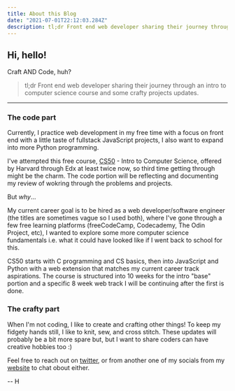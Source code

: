 ```yaml
---
title: About this Blog
date: "2021-07-01T22:12:03.284Z"
description: tl;dr Front end web developer sharing their journey through an intro to computer science course and some crafty projects updates.
---
```


## Hi, hello!

Craft AND Code, huh? 

> tl;dr Front end web developer sharing their journey through an intro to computer science course and some crafty projects updates. 

--------------

### **The code part** 

Currently, I practice web development in my free time with a focus on front end with a little taste of fullstack JavaScript projects, I also want to expand into more Python programming.

I've attempted this free course, [CS50](https://cs50.harvard.edu/x/2021/) - Intro to Computer Science, offered by Harvard through Edx at least twice now, so third time getting through might be the charm. The code portion will be reflecting and documenting my review of wokring through the problems and projects.

But _why_...

My current career goal is to be hired as a web developer/software engineer (the titles are sometimes vague so I used both), where I've gone through a few free learning platforms (freeCodeCamp, Codecademy, The Odin Project, etc), I wanted to explore some more computer science fundamentals i.e. what it could have looked like if I went back to school for this. 

CS50 starts with C programming and CS basics, then into JavaScript and Python with a web extension that matches my current career track aspirations. The course is structured into 10 weeks for the intro "base" portion and a specific 8 week web track I will be continuing after the first is done. 


### **The crafty part**
When I'm not coding, I like to create and crafting other things! To keep my fidgety hands still, I like to knit, sew, and cross stitch. These updates will probably be a bit more spare but, but I want to share coders can have creative hobbies too :)

Feel free to reach out on [twitter](https://www.twitter.com/haley_elder), or from another one of my socials from my [website](https://haleyelder.com) to chat obout either.

-- H